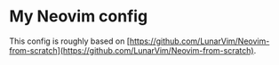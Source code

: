 # My Neovim config

This config is roughly based on [https://github.com/LunarVim/Neovim-from-scratch](https://github.com/LunarVim/Neovim-from-scratch).

